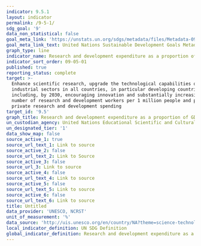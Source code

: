 ```yaml
---
indicator: 9.5.1
layout: indicator
permalink: /9-5-1/
sdg_goal: '9'
data_non_statistical: false
goal_meta_link: 'https://unstats.un.org/sdgs/metadata/files/Metadata-09-05-01.pdf'
goal_meta_link_text: United Nations Sustainable Development Goals Metadata (PDF 382 KB)
graph_type: line
indicator_name: Research and development expenditure as a proportion of GDP
indicator_sort_order: 09-05-01
published: true
reporting_status: complete
target: >-
  Enhance scientific research, upgrade the technological capabilities of
  industrial sectors in all countries, in particular developing countries,
  including, by 2030, encouraging innovation and substantially increasing the
  number of research and development workers per 1 million people and public and
  private research and development spending
target_id: '9.5'
graph_title: Research and development expenditure as a proportion of GDP
un_custodian_agency: United Nations Educational Scientific and Cultural Organization (UNESCO)
un_designated_tier: '1'
data_show_map: false
source_active_1: true
source_url_text_1: Link to source
source_active_2: false
source_url_text_2: Link to Source
source_active_3: false
source_url_3: Link to source
source_active_4: false
source_url_text_4: Link to source
source_active_5: false
source_url_text_5: Link to source
source_active_6: false
source_url_text_6: Link to source
title: Untitled
data_provider: 'UNESCO, NCRST'
unit_of_measurement: '%'
data_source: 'http://uis.unesco.org/en/country/NA?theme=science-technology-and-innovation'
local_indicator_definition: UN SDG Definition
global_indicator_definition: Research and development expenditure as a proportion of GDP
---
```

